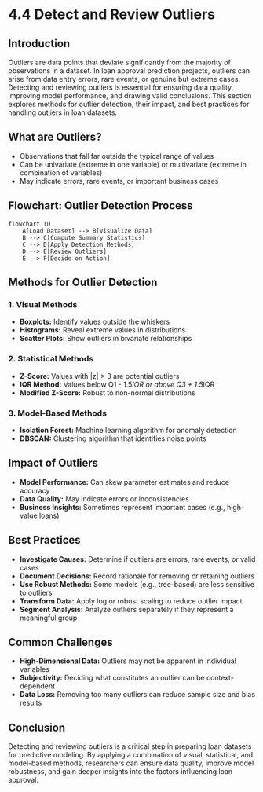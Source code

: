 # 4.4 Detect and Review Outliers

## Introduction

Outliers are data points that deviate significantly from the majority of observations in a dataset. In loan approval prediction projects, outliers can arise from data entry errors, rare events, or genuine but extreme cases. Detecting and reviewing outliers is essential for ensuring data quality, improving model performance, and drawing valid conclusions. This section explores methods for outlier detection, their impact, and best practices for handling outliers in loan datasets.

## What are Outliers?

- Observations that fall far outside the typical range of values
- Can be univariate (extreme in one variable) or multivariate (extreme in combination of variables)
- May indicate errors, rare events, or important business cases

## Flowchart: Outlier Detection Process

```mermaid
flowchart TD
    A[Load Dataset] --> B[Visualize Data]
    B --> C[Compute Summary Statistics]
    C --> D[Apply Detection Methods]
    D --> E[Review Outliers]
    E --> F[Decide on Action]
```

## Methods for Outlier Detection

### 1. Visual Methods
- **Boxplots:** Identify values outside the whiskers
- **Histograms:** Reveal extreme values in distributions
- **Scatter Plots:** Show outliers in bivariate relationships

### 2. Statistical Methods
- **Z-Score:** Values with |z| > 3 are potential outliers
- **IQR Method:** Values below Q1 - 1.5*IQR or above Q3 + 1.5*IQR
- **Modified Z-Score:** Robust to non-normal distributions

### 3. Model-Based Methods
- **Isolation Forest:** Machine learning algorithm for anomaly detection
- **DBSCAN:** Clustering algorithm that identifies noise points

## Impact of Outliers

- **Model Performance:** Can skew parameter estimates and reduce accuracy
- **Data Quality:** May indicate errors or inconsistencies
- **Business Insights:** Sometimes represent important cases (e.g., high-value loans)

## Best Practices

- **Investigate Causes:** Determine if outliers are errors, rare events, or valid cases
- **Document Decisions:** Record rationale for removing or retaining outliers
- **Use Robust Methods:** Some models (e.g., tree-based) are less sensitive to outliers
- **Transform Data:** Apply log or robust scaling to reduce outlier impact
- **Segment Analysis:** Analyze outliers separately if they represent a meaningful group

## Common Challenges

- **High-Dimensional Data:** Outliers may not be apparent in individual variables
- **Subjectivity:** Deciding what constitutes an outlier can be context-dependent
- **Data Loss:** Removing too many outliers can reduce sample size and bias results

## Conclusion

Detecting and reviewing outliers is a critical step in preparing loan datasets for predictive modeling. By applying a combination of visual, statistical, and model-based methods, researchers can ensure data quality, improve model robustness, and gain deeper insights into the factors influencing loan approval.
